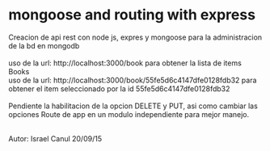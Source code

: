 # mongoose and routing with express

Creacion de api rest con node js, expres y mongoose para la administracion de la bd en mongodb
<br><br>
uso de la url: http://localhost:3000/book para obtener la lista de items Books<br> 
uso de la url: http://localhost:3000/book/55fe5d6c4147dfe0128fdb32 para obtener el item seleccionado por la id 55fe5d6c4147dfe0128fdb32<br>
<br>
Pendiente la habilitacion de la opcion DELETE y PUT, asi como cambiar las opciones Route de app en un modulo independiente para mejor manejo.
<br><br>

Autor: Israel Canul 20/09/15
